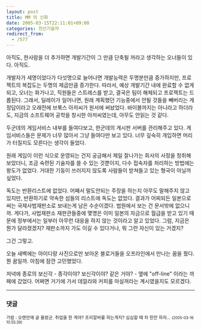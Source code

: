 ```yaml
---
layout: post
title: MM 의 신화
date: 2005-03-15T22:11:01+09:00
categories: 전산기술자
redirect_from:
  - /577
---
```


아직도, 한사람을 더 추가하면 개발기간이 그 만큼 단축될 꺼라고 생각하는 오너들이 있다. 아직도.

개발자가 세명이었다가 다섯명으로 늘어나면 개발능력은 두명분만큼 증가하지만, 프로젝트의 복잡도는 두명의 제곱만큼 증가한다. 따라서, 예상 개발기간 내에 완료할 수 없게 되고, 오너는 화가나고, 직원들은 스트레스를 받고, 결국은 팀이 해체되고 프로젝트는 드롭된다. 그래서, 딜레이가 일어나면, 원래 계획했던 기능중에서 안될 것들을 빼버리는 게 정답이라고 오래전에 브룩스 아저씨가 원서에 써놨었다. 바이블까지는 아니라고 하더라도, 지금의 소프트웨어 공학을 창시한 아저씨였는데, 아무도 안읽는 것 같다.

두군데의 게임서비스 내부를 들여다보고, 한군데의 게시판 서버를 관리해주고 있다. 게임서비스들은 문제가 너무 많아서 그냥 들여다만 보고 있다. 너무 깊숙히 개입하면 머리가 터질지도 모른다는 생각이 들었다.

원래 게임이 이런 식으로 운영되는 건지 궁금해서 제일 잘나가는 회사의 사정을 청취해보았더니, 조금 숙련된 기술자를 쓸 수 있는 것뿐이지, 다수 접속자를 처리하는 방법에는 왕도가 없었다. 거대한 기둥이 쓰러지지 않도록 사람들이 받쳐들고 있는 형국이 아닐까 싶었다.

독도는 반환리스트에 없었다. 어째서 말도안되는 주장을 하는지 아무도 말해주지 않고 있지만, 반환하기로 약속한 섬들의 리스트에 독도는 없었다. 결과가 어찌되든 일본으로써는 국제사법재판소로 보내는게 남은 수순이겠다. 법원에서 보는 건 문서밖에 없으니까. 게다가, 사법재판소 재판관들중에 몇명은 이미 일본의 자금으로 월급을 받고 있기 때문에 정부에서는 일부러 아무런 대응을 하지 않는 것이라고 알고 있었다. 그럼, 지금은 뭔가 달라졌겠지? 재판소까지 가도 이길 수 있다거나, 뭐 그런 자신이 있는 거겠지?

그건 그렇고.

오늘 새벽에는 아이디랑 사진으로만 보아온 블로거들을 오프라인에서 만나는 꿈을 꿨다. 뭔 꿈일까. 아침에 잠깐 고민했었다.

저녁에 종로의 보신각 - 종각이야? 보신각이야? 같은 거야? - 옆에 "off-line" 이라는 까페에 갔었다. 어쩌면 거기에 가서 데낄라와 커피를 마실꺼라는 계시였을지도 모르겠다.

* * *

### 댓글



<!--- cmt:990 --->
<!--- mail: --->
<!--- parent:0 --->

<small class=comment>가람 : 오랜만에 글 올렸군. 취업을 한 게야? 프리알바를 하는게지? 심심할 때 차 한잔 하자... <small>(2005-03-16 10:55:39)</small></small>

